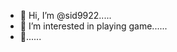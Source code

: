 - 👋 Hi, I’m @sid9922.....
- 👀 I’m interested in playing game......
- 👋......

<!---
sid9922/sid9922 is a ✨ special ✨ repository because its `README.md` (this file) appears on your GitHub profile.
You can click the Preview link to take a look at your changes.
--->
